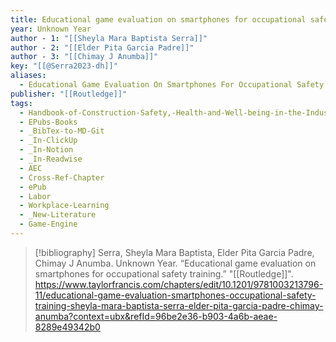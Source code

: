 ```yaml
---
title: Educational game evaluation on smartphones for occupational safety training
year: Unknown Year
author - 1: "[[Sheyla Mara Baptista Serra]]"
author - 2: "[[Elder Pita Garcia Padre]]"
author - 3: "[[Chimay J Anumba]]"
key: "[[@Serra2023-dh]]"
aliases:
  - Educational Game Evaluation On Smartphones For Occupational Safety Training
publisher: "[[Routledge]]"
tags:
  - Handbook-of-Construction-Safety,-Health-and-Well-being-in-the-Industry-4-Era
  - EPubs-Books
  - _BibTex-to-MD-Git
  - _In-ClickUp
  - _In-Notion
  - _In-Readwise
  - AEC
  - Cross-Ref-Chapter
  - ePub
  - Labor
  - Workplace-Learning
  - _New-Literature
  - Game-Engine
---
```


> [!bibliography]
> Serra, Sheyla Mara Baptista, Elder Pita Garcia Padre, Chimay J Anumba. Unknown Year. “Educational game evaluation on smartphones for occupational safety training.” "[[Routledge]]". https://www.taylorfrancis.com/chapters/edit/10.1201/9781003213796-11/educational-game-evaluation-smartphones-occupational-safety-training-sheyla-mara-baptista-serra-elder-pita-garcia-padre-chimay-anumba?context=ubx&refId=96be2e36-b903-4a6b-aeae-8289e49342b0